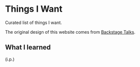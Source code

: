 # Things I Want

Curated list of things I want.

The original design of this website comes from [Backstage Talks](https://backstagetalks.com/#issue7).

## What I learned

(i.p.)
